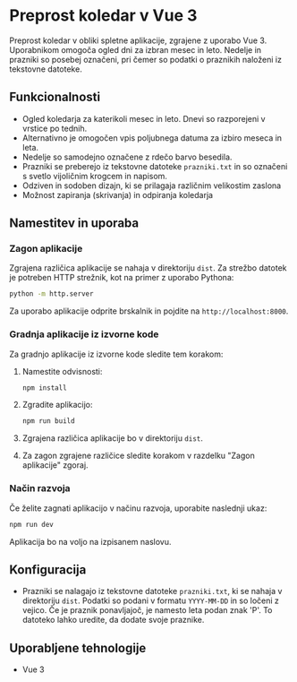 # Preprost koledar v Vue 3

Preprost koledar v obliki spletne aplikacije, zgrajene z uporabo Vue 3. Uporabnikom omogoča ogled dni za izbran mesec in leto. Nedelje in prazniki so posebej označeni, pri čemer so podatki o praznikih naloženi iz tekstovne datoteke.

## Funkcionalnosti
- Ogled koledarja za katerikoli mesec in leto. Dnevi so razporejeni v vrstice po tednih.
- Alternativno je omogočen vpis poljubnega datuma za izbiro meseca in leta.
- Nedelje so samodejno označene z rdečo barvo besedila.
- Prazniki se preberejo iz tekstovne datoteke `prazniki.txt` in so označeni s svetlo vijoličnim krogcem in napisom.
- Odziven in sodoben dizajn, ki se prilagaja različnim velikostim zaslona
- Možnost zapiranja (skrivanja) in odpiranja koledarja

## Namestitev in uporaba

### Zagon aplikacije

Zgrajena različica aplikacije se nahaja v direktoriju `dist`. Za strežbo datotek je potreben HTTP strežnik, kot na primer z uporabo Pythona:

   ```sh
   python -m http.server
   ```

Za uporabo aplikacije odprite brskalnik in pojdite na `http://localhost:8000`.

### Gradnja aplikacije iz izvorne kode

Za gradnjo aplikacije iz izvorne kode sledite tem korakom:

1. Namestite odvisnosti:
   ```sh
   npm install
   ```

2. Zgradite aplikacijo:
   ```sh
   npm run build
   ```

3. Zgrajena različica aplikacije bo v direktoriju `dist`.

4. Za zagon zgrajene različice sledite korakom v razdelku "Zagon aplikacije" zgoraj.

### Način razvoja

Če želite zagnati aplikacijo v načinu razvoja, uporabite naslednji ukaz:

```sh
npm run dev
```

Aplikacija bo na voljo na izpisanem naslovu.

## Konfiguracija
- Prazniki se nalagajo iz tekstovne datoteke `prazniki.txt`, ki se nahaja v direktoriju `dist`. Podatki so podani v formatu `YYYY-MM-DD` in so ločeni z vejico. Če je praznik ponavljajoč, je namesto leta podan znak 'P'. To datoteko lahko uredite, da dodate svoje praznike.

## Uporabljene tehnologije
- Vue 3
